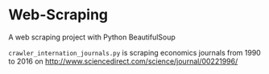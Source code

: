 # Web-Scraping
A web scraping project with Python BeautifulSoup


`crawler_internation_journals.py` is scraping economics journals from 1990 to 2016 on http://www.sciencedirect.com/science/journal/00221996/ 
